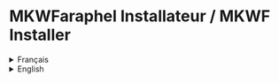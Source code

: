 # MKWFaraphel Installateur / MKWF Installer
<details><summary>Français</summary>
   
Cet outil vous permet d'installer Mario Kart Wii Faraphel sans avoir à modifier tous les fichiers 1 par 1.
Pour plus d'information, vous pouvez regarder le [wiki du projet](https://github.com/Faraphel/MKWF-Install/wiki) 
ou rejoindre le [discord du mod](https://discord.gg/HEYW5v8ZCd).

## Prérequis
- Une ROM de Mario Kart Wii dumpé depuis votre console avec votre propre copie (en CISO, ISO, WBFS, FST (Dossier))
- L'installateur disponible dans https://github.com/Faraphel/MKWF-Install/releases -> MKWF.vX.X.zip en .exe,
ou utiliser la source si vous avez python 3.8 et la librairie requests ainsi que pillow
    
## Installations
- Lancer l'application MKWF-Install.exe / MKWF-Install.py
- Sélectionner la ROM de votre jeu
- Appuyez sur "Extraire le fichier", qui va copier votre jeu dans un dossier nommé MKWiiFaraphel
- Une fois le fichier extrait, appuyez sur "Préparer les fichiers", cela va convertir beaucoup de fichiers,
comprenant les textes, les textures, les fichiers des menus, certains items et les courses. Cela peut prendre
un certains temps (environ 15min). Cette opération n'a besoin d'être faite qu'une seule fois
- Une fois les fichiers prêt, vous pouvez choisir le format de sortie du jeu (ISO, CISO, WBFS, FST (Dossier))
et appuyez sur "Installer le mod". Après cette opération, une notification va apparaître vous informant
que l'installation est terminée
    
Une fois cela fait, vous pouvez lancer votre jeu avec Dolphin ou depuis votre Wii avec un Homebrew.
L'ID du jeu est RMCP60 si vous n'avez pas choisi comme format de sortie FST.
    
Si vous rencontrez un problème avec l'installateur, envoyez-moi un mp sur discord à Faraphel#5846
</details>


<details><summary>English</summary>
   
This tools allow you to install Mario Kart Wii Faraphel without having to edit each file manually.
For more information, you can look at the [wiki](https://github.com/Faraphel/MKWF-Install/wiki) 
or join the [mod's discord](https://discord.gg/HEYW5v8ZCd)

## Prérequis
- A Mario Kart Wii file dump from your own console with your own copie (in CISO, ISO, WBFS, FST (Directory))
- The installer available in https://github.com/Faraphel/MKWF-Install/releases -> MKWF.vX.X.zip in .exe,
or you can use the source if you have python 3.8, requests and pillow.
    
## Installations
- start MKWF-Install.exe / MKWF-Install.py
- Select game file
- Press "Extract file", that'll extract the game in a directory named MKWiiFaraphel
- Once the file extracted, press "Prepare files". This is going to convert many files,
including texts, textures, menus files, items and tracks. This can take a while
(approximately 15min). This only need to be done one time.
- Once files are ready, you can choose the game extension output (ISO, CISO, WBFS, FST (Directory))
and press "Install mod". Once the mod is installed, a notification will appear.
    
You can now play the game with Dolphin, or on your Wii with a Homebrew.
The game ID is RMCP60 if output format isn't FST.
    
If you find a problem with the program, please contact me on discord at Faraphel#5846
</details>
